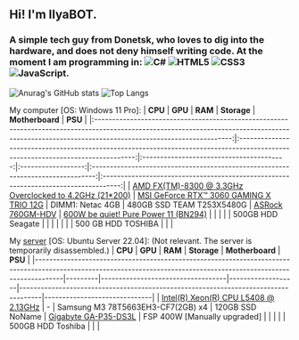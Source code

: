 ## Hi! I'm IlyaBOT.
### A simple tech guy from Donetsk, who loves to dig into the hardware, and does not deny himself writing code. At the moment I am programming in: ![C#](https://img.shields.io/badge/c%23-%23239120.svg?style=for-the-badge&logo=c-sharp&logoColor=white) ![HTML5](https://img.shields.io/badge/html5-%23E34F26.svg?style=for-the-badge&logo=html5&logoColor=white) ![CSS3](https://img.shields.io/badge/css3-%231572B6.svg?style=for-the-badge&logo=css3&logoColor=white) ![JavaScript](https://img.shields.io/badge/javascript-%23323330.svg?style=for-the-badge&logo=javascript&logoColor=%23F7DF1E).

![Anurag's GitHub stats](https://github-readme-stats.vercel.app/api?username=ilyabot&show_icons=true&theme=radical)
![Top Langs](https://github-readme-stats.vercel.app/api/top-langs/?username=ilyabot&langs_count=6&layout=compact&theme=radical)

My computer [OS: Windows 11 Pro]:
|                                                                                               **CPU**                                                                                              |                                                             **GPU**                                                             |                  **RAM**                 |     **Storage**    |                                 **Motherboard**                                 |                                       **PSU**                                       |
|:--------------------------------------------------------------------------------------------------------------------------------------------------------------------------------------------------:|:-------------------------------------------------------------------------------------------------------------------------------:|:----------------------------------------:|:------------------:|:-------------------------------------------------------------------------------:|:-----------------------------------------------------------------------------------:|
| [AMD FX(TM)-8300 @ 3.3GHz Overclocked to 4.2GHz (21*200)](https://www.amd.com/en/products/cpu/fx-8300) | [MSI GeForce RTX™ 3060 GAMING X TRIO 12G](https://www.msi.com/Graphics-Card/GeForce-RTX-3060-GAMING-X-TRIO-12G#FinAirflow-href) | DIMM1: Netac 4GB | 480GB SSD TEAM T253X5480G | [ASRock 760GM-HDV](https://www.asrock.com/MB/AMD/760GM-HDV/index.ru.asp) | [600W be quiet! Pure Power 11 (BN294)](https://www.bequiet.com/en/powersupply/1543) |
|                                                                                                                                                                                                    |                                                                                                                                 |                                          |  500GB HDD Seagate |                                                                                 |                                                                                     |
|                                                                                                                                                                                                    |                                                                                                                                 |                                          | 500 GB HDD TOSHIBA |                                                                                 |                                                                                     |

My [server](http://ibifs.ddns.net/) [OS: Ubuntu Server 22.04]: (Not relevant. The server is temporarily disassembled.)
| **CPU**                                                                                                                                                            | **GPU** | **RAM**                           | **Storage**       | **Motherboard**                                                                    | **PSU**                      |
|--------------------------------------------------------------------------------------------------------------------------------------------------------------------|---------|-----------------------------------|-------------------|------------------------------------------------------------------------------------|------------------------------|
| [Intel(R) Xeon(R) CPU L5408 @ 2.13GHz](https://ark.intel.com/content/www/ru/ru/ark/products/34695/intel-xeon-processor-l5408-12m-cache-2-13-ghz-1066-mhz-fsb.html) | -       | Samsung M3 78T5663EH3-CF7(2GB) x4 |  120GB SSD NoName | [Gigabyte GA-P35-DS3L](https://www.gigabyte.com/Motherboard/GA-P35-DS3L-rev-20#ov) | FSP 400W [Manually upgraded] |
|                                                                                                                                                                    |         |                                   | 500GB HDD Toshiba |                                                                                    |                              |
